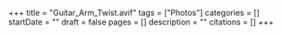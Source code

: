 +++
title = "Guitar_Arm_Twist.avif"
tags = ["Photos"]
categories = []
startDate = ""
draft = false
pages = []
description = ""
citations = []
+++
